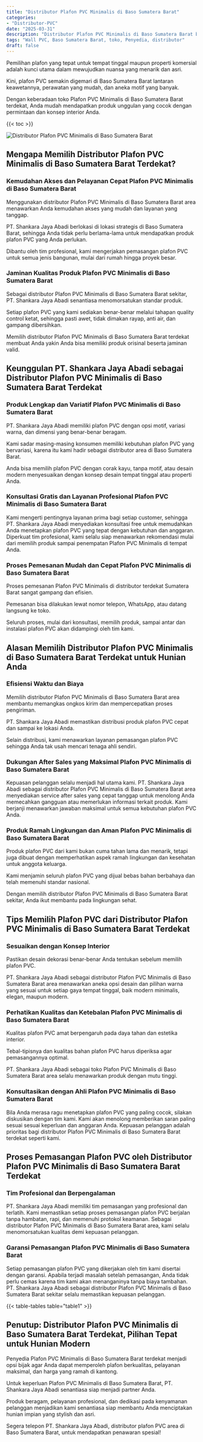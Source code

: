 ```yaml
---
title: "Distributor Plafon PVC Minimalis di Baso Sumatera Barat"
categories: 
- "Distributor-PVC"
date: "2025-03-31"
description: "Distributor Plafon PVC Minimalis di Baso Sumatera Barat bagi rumah, kantor, dan gerai. Material unggulan, beragam motif, pilihan warna menarik, beserta jasa penempatan oleh teknisi berpengalaman serta kepastian resmi!|Layanan penjualan Plafon PVC Minimalis di Baso Sumatera Barat bagi kebutuhan tempat tinggal, kantor, atau ritel, beserta panel terbaik dan pemasangan oleh tenaga ahli ahli serta garansi resmi.|Pilihan Plafon PVC Minimalis di Baso Sumatera Barat yang terbukti bagi hunian, office, serta toko, dengan panel unggulan dan instalasi dikerjakan oleh tim profesional dan jaminan resmi.|Penjualan Plafon PVC Minimalis di Baso Sumatera Barat bagi rumah, office, serta ritel, beserta material berkualitas dan pemasangan oleh tenaga ahli ahli, dilengkapi dengan kepastian resmi.}"
tags: "Wall PVC, Baso Sumatera Barat, toko, Penyedia, distributor"
draft: false
---
```


Pemilihan plafon yang tepat untuk tempat tinggal maupun properti komersial adalah kunci utama dalam mewujudkan nuansa yang menarik dan asri.

Kini, plafon PVC semakin digemari di Baso Sumatera Barat lantaran keawetannya, perawatan yang mudah, dan aneka motif yang banyak.

Dengan keberadaan toko Plafon PVC Minimalis di Baso Sumatera Barat terdekat, Anda mudah mendapatkan produk unggulan yang cocok dengan permintaan dan konsep interior Anda.

{{< toc >}}

![Distributor Plafon PVC Minimalis di Baso Sumatera Barat](/images/Distributor-PVC/Distributor-Plafon-PVC-Minimalis-di-Baso-Sumatera-Barat.png)


## Mengapa Memilih Distributor Plafon PVC Minimalis di Baso Sumatera Barat Terdekat?

### Kemudahan Akses dan Pelayanan Cepat Plafon PVC Minimalis di Baso Sumatera Barat

Menggunakan distributor Plafon PVC Minimalis di Baso Sumatera Barat area menawarkan Anda kemudahan akses yang mudah dan layanan yang tanggap.

PT. Shankara Jaya Abadi berlokasi di lokasi strategis di Baso Sumatera Barat, sehingga Anda tidak perlu berlama-lama untuk mendapatkan produk plafon PVC yang Anda perlukan.

Dibantu oleh tim profesional, kami mengerjakan pemasangan plafon PVC untuk semua jenis bangunan, mulai dari rumah hingga proyek besar.

### Jaminan Kualitas Produk Plafon PVC Minimalis di Baso Sumatera Barat

Sebagai distributor Plafon PVC Minimalis di Baso Sumatera Barat sekitar, PT. Shankara Jaya Abadi senantiasa menomorsatukan standar produk.

Setiap plafon PVC yang kami sediakan benar-benar melalui tahapan quality control ketat, sehingga pasti awet, tidak dimakan rayap, anti air, dan gampang dibersihkan.

Memilih distributor Plafon PVC Minimalis di Baso Sumatera Barat terdekat membuat Anda yakin Anda bisa memiliki produk orisinal beserta jaminan valid.

## Keunggulan PT. Shankara Jaya Abadi sebagai Distributor Plafon PVC Minimalis di Baso Sumatera Barat Terdekat

### Produk Lengkap dan Variatif Plafon PVC Minimalis di Baso Sumatera Barat

PT. Shankara Jaya Abadi memiliki plafon PVC dengan opsi motif, variasi warna, dan dimensi yang benar-benar beragam.

Kami sadar masing-masing konsumen memiliki kebutuhan plafon PVC yang bervariasi, karena itu kami hadir sebagai distributor area di Baso Sumatera Barat.

Anda bisa memilih plafon PVC dengan corak kayu, tanpa motif, atau desain modern menyesuaikan dengan konsep desain tempat tinggal atau properti Anda.

### Konsultasi Gratis dan Layanan Profesional Plafon PVC Minimalis di Baso Sumatera Barat

Kami mengerti pentingnya layanan prima bagi setiap customer, sehingga PT. Shankara Jaya Abadi menyediakan konsultasi free untuk memudahkan Anda menetapkan plafon PVC yang tepat dengan kebutuhan dan anggaran. Diperkuat tim profesional, kami selalu siap menawarkan rekomendasi mulai dari memilih produk sampai penempatan Plafon PVC Minimalis di tempat Anda.

### Proses Pemesanan Mudah dan Cepat Plafon PVC Minimalis di Baso Sumatera Barat

Proses pemesanan Plafon PVC Minimalis di distributor terdekat Sumatera Barat sangat gampang dan efisien.

Pemesanan bisa dilakukan lewat nomor telepon, WhatsApp, atau datang langsung ke toko.

Seluruh proses, mulai dari konsultasi, memilih produk, sampai antar dan instalasi plafon PVC akan didampingi oleh tim kami.

## Alasan Memilih Distributor Plafon PVC Minimalis di Baso Sumatera Barat Terdekat untuk Hunian Anda

### Efisiensi Waktu dan Biaya

Memilih distributor Plafon PVC Minimalis di Baso Sumatera Barat area membantu memangkas ongkos kirim dan mempercepatkan proses pengiriman.

PT. Shankara Jaya Abadi memastikan distribusi produk plafon PVC cepat dan sampai ke lokasi Anda.

Selain distribusi, kami menawarkan layanan pemasangan plafon PVC sehingga Anda tak usah mencari tenaga ahli sendiri.

### Dukungan After Sales yang Maksimal Plafon PVC Minimalis di Baso Sumatera Barat

Kepuasan pelanggan selalu menjadi hal utama kami. PT. Shankara Jaya Abadi sebagai distributor Plafon PVC Minimalis di Baso Sumatera Barat area menyediakan service after sales yang cepat tanggap untuk menolong Anda memecahkan gangguan atau memerlukan informasi terkait produk. Kami berjanji menawarkan jawaban maksimal untuk semua kebutuhan plafon PVC Anda.

### Produk Ramah Lingkungan dan Aman Plafon PVC Minimalis di Baso Sumatera Barat

Produk plafon PVC dari kami bukan cuma tahan lama dan menarik, tetapi juga dibuat dengan memperhatikan aspek ramah lingkungan dan kesehatan untuk anggota keluarga.

Kami menjamin seluruh plafon PVC yang dijual bebas bahan berbahaya dan telah memenuhi standar nasional.

Dengan memilih distributor Plafon PVC Minimalis di Baso Sumatera Barat sekitar, Anda ikut membantu pada lingkungan sehat.

## Tips Memilih Plafon PVC dari Distributor Plafon PVC Minimalis di Baso Sumatera Barat Terdekat

### Sesuaikan dengan Konsep Interior

Pastikan desain dekorasi benar-benar Anda tentukan sebelum memilih plafon PVC.

PT. Shankara Jaya Abadi sebagai distributor Plafon PVC Minimalis di Baso Sumatera Barat area menawarkan aneka opsi desain dan pilihan warna yang sesuai untuk setiap gaya tempat tinggal, baik modern minimalis, elegan, maupun modern.

### Perhatikan Kualitas dan Ketebalan Plafon PVC Minimalis di Baso Sumatera Barat

Kualitas plafon PVC amat berpengaruh pada daya tahan dan estetika interior.

Tebal-tipisnya dan kualitas bahan plafon PVC harus diperiksa agar pemasangannya optimal.

PT. Shankara Jaya Abadi sebagai toko Plafon PVC Minimalis di Baso Sumatera Barat area selalu menawarkan produk dengan mutu tinggi.

### Konsultasikan dengan Ahli Plafon PVC Minimalis di Baso Sumatera Barat

Bila Anda merasa ragu menetapkan plafon PVC yang paling cocok, silakan diskusikan dengan tim kami. Kami akan menolong memberikan saran paling sesuai sesuai keperluan dan anggaran Anda. Kepuasan pelanggan adalah prioritas bagi distributor Plafon PVC Minimalis di Baso Sumatera Barat terdekat seperti kami.

## Proses Pemasangan Plafon PVC oleh Distributor Plafon PVC Minimalis di Baso Sumatera Barat Terdekat

### Tim Profesional dan Berpengalaman

PT. Shankara Jaya Abadi memiliki tim pemasangan yang profesional dan terlatih. Kami memastikan setiap proses pemasangan plafon PVC berjalan tanpa hambatan, rapi, dan memenuhi protokol keamanan. Sebagai distributor Plafon PVC Minimalis di Baso Sumatera Barat area, kami selalu menomorsatukan kualitas demi kepuasan pelanggan.

### Garansi Pemasangan Plafon PVC Minimalis di Baso Sumatera Barat

Setiap pemasangan plafon PVC yang dikerjakan oleh tim kami disertai dengan garansi. Apabila terjadi masalah setelah pemasangan, Anda tidak perlu cemas karena tim kami akan menanganinya tanpa biaya tambahan. PT. Shankara Jaya Abadi sebagai distributor Plafon PVC Minimalis di Baso Sumatera Barat sekitar selalu memastikan kepuasan pelanggan.

{{< table-tables table="table1" >}}

## Penutup: Distributor Plafon PVC Minimalis di Baso Sumatera Barat Terdekat, Pilihan Tepat untuk Hunian Modern

Penyedia Plafon PVC Minimalis di Baso Sumatera Barat terdekat menjadi opsi bijak agar Anda dapat memperoleh plafon berkualitas, pelayanan maksimal, dan harga yang ramah di kantong.

Untuk keperluan Plafon PVC Minimalis di Baso Sumatera Barat, PT. Shankara Jaya Abadi senantiasa siap menjadi partner Anda.

Produk beragam, pelayanan profesional, dan dedikasi pada kenyamanan pelanggan menjadikan kami senantiasa siap membantu Anda menciptakan hunian impian yang stylish dan asri.

Segera telepon PT. Shankara Jaya Abadi, distributor plafon PVC area di Baso Sumatera Barat, untuk mendapatkan penawaran spesial!